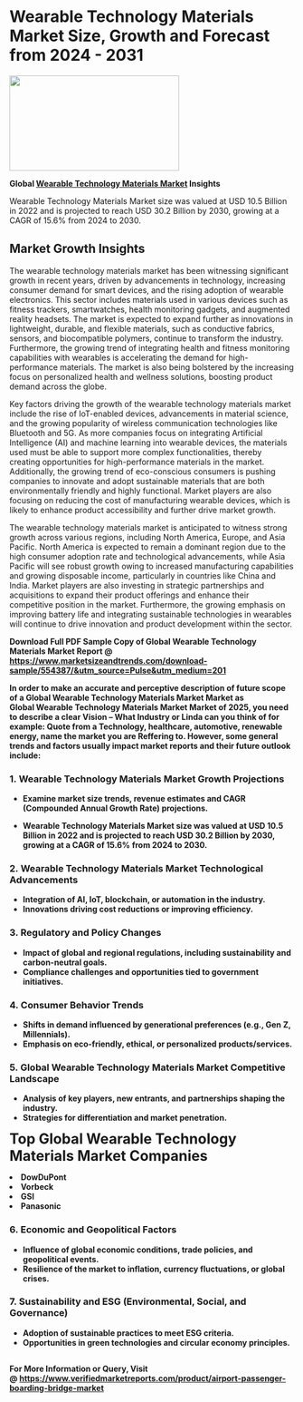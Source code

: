 <H1>Wearable Technology Materials Market Size, Growth and Forecast from 2024 - 2031</H1><img class="aligncenter size-medium wp-image-584254" src="https://thirdeyenews.in/wp-content/uploads/2024/09/Global-Market-Research-300x168.jpeg" alt="" width="300" height="168" /><p><strong>Global&nbsp;<a href="https://www.marketsizeandtrends.com/download-sample/554387/&amp;utm_source=Pulse&amp;utm_medium=201">Wearable Technology Materials Market</a> Insights</strong></p><p>Wearable Technology Materials Market size was valued at USD 10.5 Billion in 2022 and is projected to reach USD 30.2 Billion by 2030, growing at a CAGR of 15.6% from 2024 to 2030.</p><p><h2>Market Growth Insights</h2> <p>The wearable technology materials market has been witnessing significant growth in recent years, driven by advancements in technology, increasing consumer demand for smart devices, and the rising adoption of wearable electronics. This sector includes materials used in various devices such as fitness trackers, smartwatches, health monitoring gadgets, and augmented reality headsets. The market is expected to expand further as innovations in lightweight, durable, and flexible materials, such as conductive fabrics, sensors, and biocompatible polymers, continue to transform the industry. Furthermore, the growing trend of integrating health and fitness monitoring capabilities with wearables is accelerating the demand for high-performance materials. The market is also being bolstered by the increasing focus on personalized health and wellness solutions, boosting product demand across the globe.</p> <p><strong></strong></p> <p>Key factors driving the growth of the wearable technology materials market include the rise of IoT-enabled devices, advancements in material science, and the growing popularity of wireless communication technologies like Bluetooth and 5G. As more companies focus on integrating Artificial Intelligence (AI) and machine learning into wearable devices, the materials used must be able to support more complex functionalities, thereby creating opportunities for high-performance materials in the market. Additionally, the growing trend of eco-conscious consumers is pushing companies to innovate and adopt sustainable materials that are both environmentally friendly and highly functional. Market players are also focusing on reducing the cost of manufacturing wearable devices, which is likely to enhance product accessibility and further drive market growth. <p>The wearable technology materials market is anticipated to witness strong growth across various regions, including North America, Europe, and Asia Pacific. North America is expected to remain a dominant region due to the high consumer adoption rate and technological advancements, while Asia Pacific will see robust growth owing to increased manufacturing capabilities and growing disposable income, particularly in countries like China and India. Market players are also investing in strategic partnerships and acquisitions to expand their product offerings and enhance their competitive position in the market. Furthermore, the growing emphasis on improving battery life and integrating sustainable technologies in wearables will continue to drive innovation and product development within the sector.</p> <p><strong></p><p><span class=""><strong>Download Full PDF Sample Copy of Global Wearable Technology Materials Market Report</strong> @ <a href="https://www.marketsizeandtrends.com/download-sample/554387/&amp;utm_source=Pulse&amp;utm_medium=201" target="_blank">https://www.marketsizeandtrends.com/download-sample/554387/&amp;utm_source=Pulse&amp;utm_medium=201</a></span></p><p>In order to make an accurate and perceptive description of future scope of a Global&nbsp;Wearable Technology Materials Market Market as Global&nbsp;Wearable Technology Materials Market Market of 2025, you need to describe a clear Vision &ndash; What Industry or Linda can you think of for example: Quote from a Technology, healthcare, automotive, renewable energy, name the market you are Reffering to. However, some general trends and factors usually impact market reports and their future outlook include:</p><h3>1.&nbsp;<strong>Wearable Technology Materials Market Growth Projections</strong></h3><ul><li>Examine market size trends, revenue estimates and CAGR (Compounded Annual Growth Rate) projections.</li><li><p>Wearable Technology Materials Market size was valued at USD 10.5 Billion in 2022 and is projected to reach USD 30.2 Billion by 2030, growing at a CAGR of 15.6% from 2024 to 2030.</p></li></ul><h3>2.&nbsp;<strong>Wearable Technology Materials Market Technological Advancements</strong></h3><ul><li>Integration of AI, IoT, blockchain, or automation in the industry.</li><li>Innovations driving cost reductions or improving efficiency.</li></ul><h3>3.&nbsp;<strong>Regulatory and Policy Changes</strong></h3><ul><li>Impact of global and regional regulations, including sustainability and carbon-neutral goals.</li><li>Compliance challenges and opportunities tied to government initiatives.</li></ul><h3>4.&nbsp;<strong>Consumer Behavior Trends</strong></h3><ul><li>Shifts in demand influenced by generational preferences (e.g., Gen Z, Millennials).</li><li>Emphasis on eco-friendly, ethical, or personalized products/services.</li></ul><h3>5.&nbsp;<strong>Global Wearable Technology Materials Market Competitive Landscape</strong></h3><ul><li>Analysis of key players, new entrants, and partnerships shaping the industry.</li><li>Strategies for differentiation and market penetration.</li></ul><p data-pm-slice="1 1 []"><span style="color: inherit; font-family: inherit; font-size: 25px;">Top Global Wearable Technology Materials Market Companies</span></p><div class="" data-test-id=""><p><li>DowDuPont</li><li> Vorbeck</li><li> GSI</li><li> Panasonic</li></p></div><h3>6.&nbsp;<strong>Economic and Geopolitical Factors</strong></h3><ul><li>Influence of global economic conditions, trade policies, and geopolitical events.</li><li>Resilience of the market to inflation, currency fluctuations, or global crises.</li></ul><h3>7.&nbsp;<strong>Sustainability and ESG (Environmental, Social, and Governance)</strong></h3><ul><li>Adoption of sustainable practices to meet ESG criteria.</li><li>Opportunities in green technologies and circular economy principles.</li></ul><h2><strong style="font-size: 14px;">For More Information or Query, Visit @&nbsp;</strong><a style="background-color: #ffffff; font-size: 14px;" href="https://www.marketsizeandtrends.com/report/wearable-technology-materials-market/" target="_blank">https://www.verifiedmarketreports.com/product/airport-passenger-boarding-bridge-market</a></h2>
